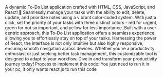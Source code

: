 A dynamic To-Do List application crafted with HTML, CSS, JavaScript, and React! 🌟 Seamlessly manage your tasks with the ability to edit, delete, update, and prioritize notes using a vibrant color-coded system. With just a click, set the priority of your tasks with three distinct colors - red for urgent, green for not so important, and yellow for less importance. 
Built with a user-centric approach, this To-Do List application offers a seamless experience, allowing you to effortlessly stay on top of your tasks. Harnessing the power of React, the interface is not only intuitive but also highly responsive, ensuring smooth navigation across devices. Whether you're a productivity enthusiast or just seeking better task management, this customizable tool is designed to adapt to your workflow. Dive in and transform your productivity journey today!
Process to implement this code: You just need to run it in your pc, it only wants react.js to run this code
